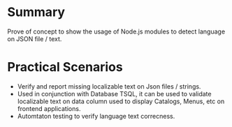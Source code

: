 # Summary

Prove of concept to show the usage of Node.js modules to detect language on JSON file / text.

# Practical Scenarios

- Verify and report missing localizable text on Json files / strings.
- Used in conjunction with Database TSQL, it can be used to validate localizable text on data column used to display Catalogs, Menus, etc on frontend applications.
- Automtaton testing to verify language text correcness.
